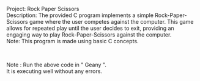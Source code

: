 <p>
 Project: Rock Paper Scissors<br>
 Description: The provided C program implements a simple Rock-Paper-Scissors game where the user competes against the computer. This game allows for repeated play until the user decides to exit, providing an engaging way to play Rock-Paper-Scissors against the computer.<br>
 Note: This program is made using basic C concepts.
 </p>
<br>

<p>Note : Run the above code in " Geany ".<br> It is executing well without any errors. </p>
